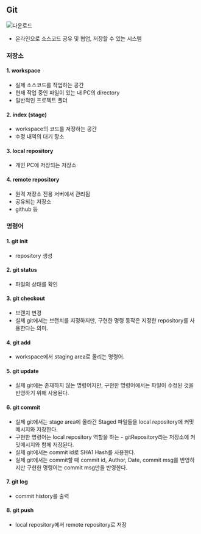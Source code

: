 ## Git

![다운로드](https://user-images.githubusercontent.com/61968474/131254144-a586fb9a-12ac-436a-8a97-61dacf429179.png)

- 온라인으로 소스코드 공유 및 협업, 저장할 수 있는 시스템

### 저장소
#### 1. workspace
- 실제 소스코드를 작업하는 공간
- 현재 작업 중인 파일이 있는 내 PC의 directory
- 일반적인 프로젝트 폴더

#### 2. index (stage)
- workspace의 코드를 저장하는 공간
- 수정 내역의 대기 장소

#### 3. local repository
- 개인 PC에 저장되는 저장소

#### 4. remote repository
- 원격 저장소 전용 서버에서 관리됨
- 공유되는 저장소
- github 등


### 명령어
#### 1. git init 
- repository 생성
#### 2. git status 
- 파일의 상태를 확인
#### 3. git checkout 
- 브랜치 변경
- 실제 git에서는 브랜치를 지정하지만, 구현한 명령 동작은 지정한 repository를 사용한다는 의미.
#### 4. git add
- workspace에서 staging area로 올리는 명령어.
#### 5. git update
-  실제 git에는 존재하지 않는 명령어지만, 구현한 명령어에서는 파일이 수정된 것을 반영하기 위해 사용된다.
#### 6. git commit 
- 실제 git에서는 stage area에 올라간 Staged 파일들을 local repository에 커밋 메시지와 저장한다.
- 구현한 명령어는 local repository 역할을 하는 - gitRepository라는 저장소에 커밋메시지와 함께 저장된다.
- 실제 git에서는 commit id로 SHA1 Hash를 사용한다.
- 실제 git에서는 commit할 때 commit id, Author, Date, commit msg를 반영하지만 구현한 명령어는 commit msg만을 반영한다.
#### 7. git log
- commit history를 출력
#### 8. git push 
- local repository에서 remote repository로 저장
